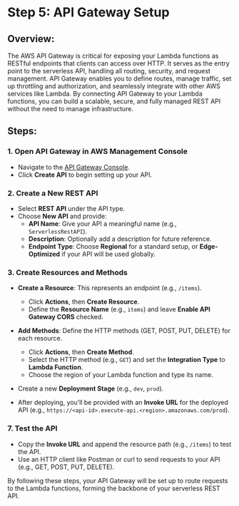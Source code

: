 # Step 5: API Gateway Setup

## Overview:
The AWS API Gateway is critical for exposing your Lambda functions as RESTful endpoints that clients can access over HTTP. It serves as the entry point to the serverless API, handling all routing, security, and request management. API Gateway enables you to define routes, manage traffic, set up throttling and authorization, and seamlessly integrate with other AWS services like Lambda. By connecting API Gateway to your Lambda functions, you can build a scalable, secure, and fully managed REST API without the need to manage infrastructure.

## Steps:
### 1. **Open API Gateway in AWS Management Console**
   - Navigate to the [API Gateway Console](https://console.aws.amazon.com/apigateway).
   - Click **Create API** to begin setting up your API.
### 2. **Create a New REST API**
   - Select **REST API** under the API type.
   - Choose **New API** and provide:
     - **API Name**: Give your API a meaningful name (e.g., `ServerlessRestAPI`).
     - **Description**: Optionally add a description for future reference.
     - **Endpoint Type**: Choose **Regional** for a standard setup, or **Edge-Optimized** if your API will be used globally.
### 3. **Create Resources and Methods**
   - **Create a Resource**: This represents an endpoint (e.g., `/items`).
     - Click **Actions**, then **Create Resource**.
     - Define the **Resource Name** (e.g., `items`) and leave **Enable API Gateway CORS** checked.
   - **Add Methods**: Define the HTTP methods (GET, POST, PUT, DELETE) for each resource.
     - Click **Actions**, then **Create Method**.
     - Select the HTTP method (e.g., `GET`) and set the **Integration Type** to **Lambda Function**.
     - Choose the region of your Lambda function and type its name.


   - Create a new **Deployment Stage** (e.g., `dev`, `prod`).
   - After deploying, you’ll be provided with an **Invoke URL** for the deployed API (e.g., `https://<api-id>.execute-api.<region>.amazonaws.com/prod`).

### 7. **Test the API**
   - Copy the **Invoke URL** and append the resource path (e.g., `/items`) to test the API.
   - Use an HTTP client like Postman or curl to send requests to your API (e.g., GET, POST, PUT, DELETE).

By following these steps, your API Gateway will be set up to route requests to the Lambda functions, forming the backbone of your serverless REST API.
